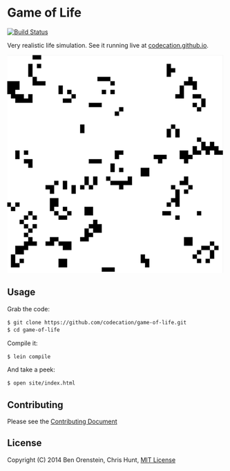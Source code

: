 # Game of Life

[![Build Status](https://travis-ci.org/codecation/game-of-life.svg?branch=master)](https://travis-ci.org/codecation/game-of-life)

Very realistic life simulation. See it running live at
[codecation.github.io](http://codecation.github.io/2014-02-clojure-rica).

![](images/example-life.gif)

## Usage

Grab the code:

```bash
$ git clone https://github.com/codecation/game-of-life.git
$ cd game-of-life
```

Compile it:

```bash
$ lein compile
```

And take a peek:

```bash
$ open site/index.html
```

## Contributing
Please see the [Contributing
Document](https://github.com/codecation/game-of-life/blob/master/CONTRIBUTING.md)

## License
Copyright (C) 2014 Ben Orenstein, Chris Hunt, [MIT
License](https://github.com/codecation/game-of-life/blob/master/LICENSE.txt)
